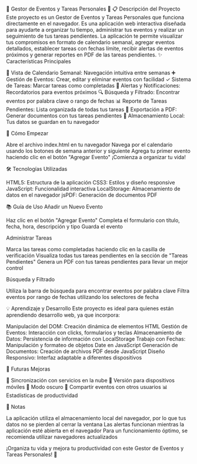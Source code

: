 📆 Gestor de Eventos y Tareas Personales 📝
📋 Descripción del Proyecto
Este proyecto es un Gestor de Eventos y Tareas Personales que funciona directamente en el navegador. Es una aplicación web interactiva diseñada para ayudarte a organizar tu tiempo, administrar tus eventos y realizar un seguimiento de tus tareas pendientes.
La aplicación te permite visualizar tus compromisos en formato de calendario semanal, agregar eventos detallados, establecer tareas con fechas límite, recibir alertas de eventos próximos y generar reportes en PDF de las tareas pendientes.
✨ Características Principales

📅 Vista de Calendario Semanal: Navegación intuitiva entre semanas
➕ Gestión de Eventos: Crear, editar y eliminar eventos con facilidad
✓ Sistema de Tareas: Marcar tareas como completadas
🔔 Alertas y Notificaciones: Recordatorios para eventos próximos
🔍 Búsqueda y Filtrado: Encontrar eventos por palabra clave o rango de fechas
📊 Reporte de Tareas Pendientes: Lista organizada de todas tus tareas
📄 Exportación a PDF: Generar documentos con tus tareas pendientes
💾 Almacenamiento Local: Tus datos se guardan en tu navegador

🚀 Cómo Empezar

Abre el archivo index.html en tu navegador
Navega por el calendario usando los botones de semana anterior y siguiente
Agrega tu primer evento haciendo clic en el botón "Agregar Evento"
¡Comienza a organizar tu vida!

🛠️ Tecnologías Utilizadas

HTML5: Estructura de la aplicación
CSS3: Estilos y diseño responsive
JavaScript: Funcionalidad interactiva
LocalStorage: Almacenamiento de datos en el navegador
jsPDF: Generación de documentos PDF

📚 Guía de Uso
Añadir un Nuevo Evento

Haz clic en el botón "Agregar Evento"
Completa el formulario con título, fecha, hora, descripción y tipo
Guarda el evento

Administrar Tareas

Marca las tareas como completadas haciendo clic en la casilla de verificación
Visualiza todas tus tareas pendientes en la sección de "Tareas Pendientes"
Genera un PDF con tus tareas pendientes para llevar un mejor control

Búsqueda y Filtrado

Utiliza la barra de búsqueda para encontrar eventos por palabra clave
Filtra eventos por rango de fechas utilizando los selectores de fecha

💡 Aprendizaje y Desarrollo
Este proyecto es ideal para quienes están aprendiendo desarrollo web, ya que incorpora:

Manipulación del DOM: Creación dinámica de elementos HTML
Gestión de Eventos: Interacción con clicks, formularios y teclas
Almacenamiento de Datos: Persistencia de información con LocalStorage
Trabajo con Fechas: Manipulación y formateo de objetos Date en JavaScript
Generación de Documentos: Creación de archivos PDF desde JavaScript
Diseño Responsivo: Interfaz adaptable a diferentes dispositivos

🔄 Futuras Mejoras

🔄 Sincronización con servicios en la nube
📱 Versión para dispositivos móviles
🌙 Modo oscuro
🔗 Compartir eventos con otros usuarios
📊 Estadísticas de productividad

📝 Notas

La aplicación utiliza el almacenamiento local del navegador, por lo que tus datos no se pierden al cerrar la ventana
Las alertas funcionan mientras la aplicación esté abierta en el navegador
Para un funcionamiento óptimo, se recomienda utilizar navegadores actualizados


¡Organiza tu vida y mejora tu productividad con este Gestor de Eventos y Tareas Personales! 🚀
